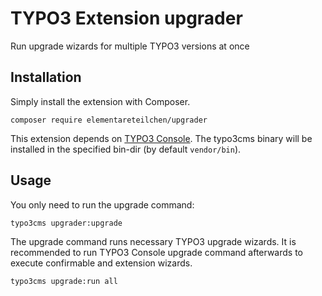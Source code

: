 # TYPO3 Extension upgrader

Run upgrade wizards for multiple TYPO3 versions at once

## Installation

Simply install the extension with Composer.

`composer require elementareteilchen/upgrader`

This extension depends on [TYPO3 Console](https://github.com/TYPO3-Console/TYPO3-Console).
The typo3cms binary will be installed in the specified bin-dir (by default `vendor/bin`).

## Usage

You only need to run the upgrade command:

`typo3cms upgrader:upgrade`

The upgrade command runs necessary TYPO3 upgrade wizards.
It is recommended to run TYPO3 Console upgrade command afterwards to execute confirmable and extension wizards. 

`typo3cms upgrade:run all`
